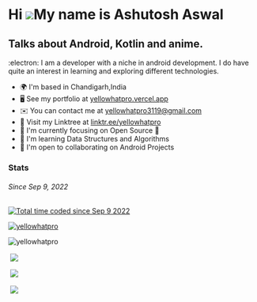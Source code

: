 Hi ![](https://user-images.githubusercontent.com/18350557/176309783-0785949b-9127-417c-8b55-ab5a4333674e.gif)My name is Ashutosh Aswal
======================================================================================================================================

Talks about Android, Kotlin and anime. 
-----------------

:electron: I am a developer with a niche in android development. I do have quite an interest in learning and exploring different technologies.

* 🌍  I'm based in Chandigarh,India
* 🖥️  See my portfolio at [yellowhatpro.vercel.app](http://yellowhatpro.vercel.app)
* ✉️  You can contact me at [yellowhatpro3119@gmail.com](mailto:yellowhatpro3119@gmail.com)
* 🌲  Visit my Linktree at [linktr.ee/yellowhatpro](https://linktr.ee/yellowhatpro)
* 🚀  I'm currently focusing on Open Source 🚀
* 🧠  I'm learning Data Structures and Algorithms 
* 🤝  I'm open to collaborating on Android Projects

<!-- 
### Skills
<p align="left">
<a href="https://developer.android.com" target="_blank" rel="noreferrer"> <img src="https://user-images.githubusercontent.com/67560900/135036263-b84d2aae-75e0-41d4-a38e-7bd47ca684a8.png" alt="android" width="60" height="60"/> </a>
<a href="https://kotlinlang.org/" target="_blank" rel="noreferrer"><img src="https://user-images.githubusercontent.com/67560900/107707894-9d2b3880-6ce8-11eb-8dda-9f7332696242.png" width="60" height="60" alt="Kotlin" /></a>

<a href="https://docs.microsoft.com/en-us/cpp/?view=msvc-170" target="_blank" rel="noreferrer"><img src="https://raw.githubusercontent.com/danielcranney/readme-generator/main/public/icons/skills/cplusplus-colored.svg" width="60" height="60" alt="C++" /></a>
<a href="https://www.oracle.com/java/" target="_blank" rel="noreferrer"><img src="https://user-images.githubusercontent.com/67560900/107707714-53425280-6ce8-11eb-81e8-d0c3e2eb51f2.png" width="60" height="60" alt="Java" /></a>
<a href="https://developer.mozilla.org/en-US/docs/Web/JavaScript" target="_blank" rel="noreferrer"><img src="https://raw.githubusercontent.com/danielcranney/readme-generator/main/public/icons/skills/javascript-colored.svg" width="60" height="60" alt="JavaScript" /></a>
<a href="https://www.python.org/" target="_blank" rel="noreferrer"><img src="https://raw.githubusercontent.com/danielcranney/readme-generator/main/public/icons/skills/python-colored.svg" width="60" height="60" alt="Python" /></a>
 <a href="https://go.dev/doc/" target="_blank" rel="noreferrer"><img src="https://raw.githubusercontent.com/danielcranney/readme-generator/main/public/icons/skills/go-colored.svg" width="60" height="60" alt="Go" /></a> 

<a href="https://reactjs.org/" target="_blank" rel="noreferrer"><img src="https://raw.githubusercontent.com/danielcranney/readme-generator/main/public/icons/skills/react-colored.svg" width="60" height="60" alt="React" /></a>
<a href="https://developer.mozilla.org/en-US/docs/Glossary/HTML5" target="_blank" rel="noreferrer"><img src="https://raw.githubusercontent.com/danielcranney/readme-generator/main/public/icons/skills/html5-colored.svg" width="60" height="60" alt="HTML5" /></a>

<a href="https://www.w3.org/TR/CSS/#css" target="_blank" rel="noreferrer"><img src="https://raw.githubusercontent.com/danielcranney/readme-generator/main/public/icons/skills/css3-colored.svg" width="60" height="60" alt="CSS3" /></a>
<a href="https://sass-lang.com/" target="_blank" rel="noreferrer"><img src="https://raw.githubusercontent.com/danielcranney/readme-generator/main/public/icons/skills/sass-colored.svg" width="60" height="60" alt="Sass" /></a>
<a href="https://getbootstrap.com/" target="_blank" rel="noreferrer"><img src="https://raw.githubusercontent.com/danielcranney/readme-generator/main/public/icons/skills/bootstrap-colored.svg" width="60" height="60" alt="Bootstrap" /></a>
<a href="https://nodejs.org/en/" target="_blank" rel="noreferrer"><img src="https://raw.githubusercontent.com/danielcranney/readme-generator/main/public/icons/skills/nodejs-colored.svg" width="60" height="60" alt="NodeJS" /></a>
<a href="https://www.mongodb.com/" target="_blank" rel="noreferrer"><img src="https://raw.githubusercontent.com/danielcranney/readme-generator/main/public/icons/skills/mongodb-colored.svg" width="60" height="60" alt="MongoDB" /></a>
<a href="https://spring.io/" target="_blank" rel="noreferrer"> <img src="https://www.vectorlogo.zone/logos/springio/springio-icon.svg" alt="spring" width="60" height="60"/> </a> <a href="https://www.sqlite.org/" target="_blank" rel="noreferrer"> <img src="https://www.vectorlogo.zone/logos/sqlite/sqlite-icon.svg" alt="sqlite" width="60" height="60"/> </a>
<a href="https://firebase.google.com/" target="_blank" rel="noreferrer"><img src="https://raw.githubusercontent.com/danielcranney/readme-generator/main/public/icons/skills/firebase-colored.svg" width="60" height="60" alt="Firebase" /></a>
<a href="https://www.mysql.com/" target="_blank" rel="noreferrer"><img src="https://raw.githubusercontent.com/danielcranney/readme-generator/main/public/icons/skills/mysql-colored.svg" width="60" height="60" alt="MySQL" /></a>

<a href="https://www.figma.com/" target="_blank" rel="noreferrer"><img src="https://raw.githubusercontent.com/danielcranney/readme-generator/main/public/icons/skills/figma-colored.svg" width="60" height="60" alt="Figma" /></a> <a href="https://www.arduino.cc/" target="_blank" rel="noreferrer">
 <a href="https://gradle.org"><img src="https://www.vectorlogo.zone/logos/gradle/gradle-icon.svg" width="66" height="66" alt ="gradle"></a>
 <img src="https://cdn.worldvectorlogo.com/logos/arduino-1.svg" alt="arduino" width="60" height="60"/> </a><a href="https://postman.com" target="_blank" rel="noreferrer"> <img src="https://www.vectorlogo.zone/logos/getpostman/getpostman-icon.svg" alt="postman" width="60" height="60"/> </a><a href="https://git-scm.com/" target="_blank" rel="noreferrer"> <img src="https://raw.githubusercontent.com/ShahriarShafin/ShahriarShafin/main/Assets/git.gif" alt="git" width="110" height="60"/> </a>
</p>

### Socials

<p align="left"> <a href="https://www.dev.to/yellowhatpro" target="_blank" rel="noreferrer"><img src="https://raw.githubusercontent.com/rahuldkjain/github-profile-readme-generator/master/src/images/icons/Social/devto.svg" width="60" height="60" /></a>
  <a href="https://discord.com/users/787332879054536704" target="_blank" rel="noreferrer"><img src="https://raw.githubusercontent.com/danielcranney/readme-generator/main/public/icons/socials/discord.svg" width="60" height="60" /></a>
  <a href="http://www.instagram.com/_aashu_aswal_" target="_blank" rel="noreferrer"><img src="https://raw.githubusercontent.com/danielcranney/readme-generator/main/public/icons/socials/instagram.svg" width="60" height="60" /></a> 
  <a href="https://www.linkedin.com/in/ashutoshaswal" target="_blank" rel="noreferrer"><img src="https://raw.githubusercontent.com/danielcranney/readme-generator/main/public/icons/socials/linkedin.svg" width="60" height="60" /></a>
  <a href="https://www.polywork.com/yellowhatpro" target="_blank" rel="noreferrer"><img src="https://raw.githubusercontent.com/danielcranney/readme-generator/main/public/icons/socials/polywork.svg" width="60" height="60" /></a> 
  <a href="https://www.twitter.com/yellowhatpro" target="_blank" rel="noreferrer"><img src="https://raw.githubusercontent.com/danielcranney/readme-generator/main/public/icons/socials/twitter.svg" width="60" height="60" /></a>
  <a href="https://stackoverflow.com/users/15084244" target="blank"><img src="https://raw.githubusercontent.com/rahuldkjain/github-profile-readme-generator/master/src/images/icons/Social/stack-overflow.svg" alt="15084244" height="60" width="60" /></a>
  <a href="https://kaggle.com/yellowhatpro" target="blank"><img  src="https://raw.githubusercontent.com/rahuldkjain/github-profile-readme-generator/master/src/images/icons/Social/kaggle.svg" alt="yellowhatpro" height="60" width="60" /></a>
<a href="https://www.hackerrank.com/yellowhatpro" target="blank"><img  src="https://raw.githubusercontent.com/rahuldkjain/github-profile-readme-generator/master/src/images/icons/Social/hackerrank.svg" alt="yellowhatpro" height="60" width="60" /></a> 
<a href="https://codeforces.com/profile/yellowhatpro" target="blank"><img  src="https://raw.githubusercontent.com/rahuldkjain/github-profile-readme-generator/master/src/images/icons/Social/codeforces.svg" alt="yellowhatpro" height="60" width="60" /></a>
<a href="https://www.leetcode.com/yellowhatpro" target="blank"><img src="https://raw.githubusercontent.com/rahuldkjain/github-profile-readme-generator/master/src/images/icons/Social/leet-code.svg" alt="yellowhatpro" height="60" width="60" /></a>
  <a href="https://auth.geeksforgeeks.org/user/yellowhatpro/profile" target="blank"><img src="https://raw.githubusercontent.com/rahuldkjain/github-profile-readme-generator/master/src/images/icons/Social/geeks-for-geeks.svg" alt="yellowhatpro/profile" height="60" width="60" /></a>
  <a href="https://medium.com/@yellowhatpro" target="blank"><img src="https://cdn.worldvectorlogo.com/logos/medium-m-2.svg" alt="@yellowhatpro" height="60" width="60" /></a>  
  <a href="https://www.gitlab.com/yellowhatpro" target="_blank" rel="noreferrer"><img src="https://www.vectorlogo.zone/logos/gitlab/gitlab-icon.svg" width="60" height="60" /></a>
</p>

-->
 
### Stats

<p> <h6> Since Sep 9, 2022 </h6> <a href="https://wakatime.com/@4b58986d-0cb8-41bd-bd6b-69c8a30d0a57"><img src="https://wakatime.com/badge/user/4b58986d-0cb8-41bd-bd6b-69c8a30d0a57.svg" alt="Total time coded since Sep 9 2022" /></a> </p>


<p> <a href="https://github.com/ryo-ma/github-profile-trophy"><img src="https://github-profile-trophy.vercel.app/?username=yellowhatpro&theme=darkhub&column=4" alt="yellowhatpro" /></a> </p>
<p ><img align="center" src="https://github-readme-streak-stats.herokuapp.com/?user=yellowhatpro&theme=dark" alt="yellowhatpro" /></p>
<p >&nbsp;<img align="center" src="https://github-readme-stats.vercel.app/api?username=yellowHatpro&show_icons=true&theme=tokyonight&include_all_commits=true" /></p>
<p >&nbsp;<img align="center" src="https://github-readme-stats.vercel.app/api/top-langs/?username=yellowhatpro&layout=compact&theme=tokyonight&hide=css,Jupyter+Notebook,CMake&langs_count=6" /></p>
<p >&nbsp;<img align="center" src="https://github-readme-stats.vercel.app/api/wakatime?username=yellowhatpro&layout=compact&theme=tokyonight" /></p>
<!--
<a href="http://www.github.com/yellowhatpro"><img src="https://github-readme-activity-graph.cyclic.app/graph?username=yellowhatpro&bg_color=181824&color=14b8a6&line=a855f7&point=14b8a6&area_color=181824&area=true&hide_border=true&custom_title=GitHub%20Commits%20Graph" alt="GitHub Commits Graph" /></a> 
-->
